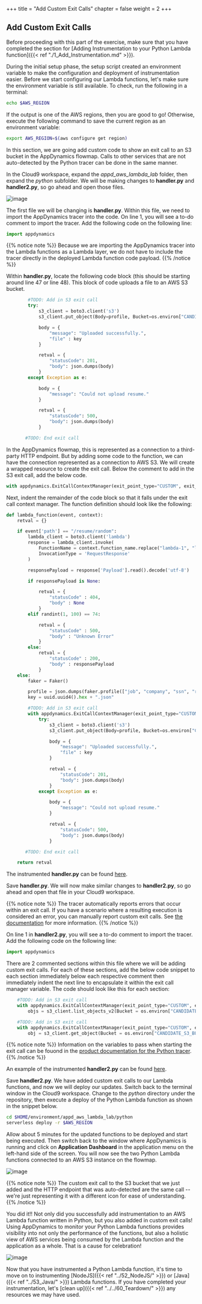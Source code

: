 +++
title = "Add Custom Exit Calls"
chapter = false
weight = 2
+++

## Add Custom Exit Calls

Before proceeding with this part of the exercise, make sure that you have completed the section for [Adding Instrumentation to your Python Lambda function]({{< ref "./1_Add_Instrumentation.md" >}}).

During the initial setup phase, the setup script created an environment variable to make the configuration and deployment of instrumentation easier. Before we start configuring our Lambda functions, let's make sure the environment variable is still available. To check, run the following in a terminal:

``` bash
echo $AWS_REGION
```

If the output is one of the AWS regions, then you are good to go! Otherwise, execute the following command to save the current region as an environment variable:

``` bash
export AWS_REGION=$(aws configure get region)
```

In this section, we are going add custom code to show an exit call to an S3 bucket in the AppDynamics flowmap. Calls to other services that are not auto-detected by the Python tracer can be done in the same manner.

In the Cloud9 workspace, expand the *appd_aws_lambda_lab* folder, then expand the *python* subfolder. We will be making changes to **handler.py** and **handler2.py**, so go ahead and open those files.

![image](/images/instrumenting_lambda_functions/python/Python_Open_Files.png)

The first file we will be changing is **handler.py**. Within this file, we need to import the AppDynamics tracer into the code. On line 1, you will see a to-do comment to import the tracer. Add the following code on the following line:

``` python
import appdynamics
```

{{% notice note %}}
Because we are importing the AppDynamics tracer into the Lambda functions as a Lambda layer, we do not have to include the tracer directly in the deployed Lambda function code payload.
{{% /notice %}}

Within **handler.py**, locate the following code block (this should be starting around line 47 or line 48). This block of code uploads a file to an AWS S3 bucket.

``` python
        #TODO: Add in S3 exit call
        try:
            s3_client = boto3.client('s3')
            s3_client.put_object(Body=profile, Bucket=os.environ["CANDIDATE_S3_BUCKET"], Key=key)

            body = {
                "message": "Uploaded successfully.",
                "file" : key
            }

            retval = {
                "statusCode": 201,
                "body": json.dumps(body)
            }
        except Exception as e:

            body = {
                "message": "Could not upload resume."
            }

            retval = {
                "statusCode": 500,
                "body": json.dumps(body)
            }

       #TODO: End exit call
```

In the AppDynamics flowmap, this is represented as a connection to a third-party HTTP endpoint. But by adding some code to the function, we can have the connection represented as a connection to AWS S3. We will create a wrapped resource to create the exit call. Below the comment to add in the S3 exit call, add the below code.

``` python
with appdynamics.ExitCallContextManager(exit_point_type="CUSTOM", exit_point_sub_type="Amazon S3", identifying_properties={"BUCKET NAME" : os.environ["CANDIDATE_S3_BUCKET"]}) as ec:
```

Next, indent the remainder of the code block so that it falls under the exit call context manager. The function definition should look like the following:

``` python
def lambda_function(event, context):
    retval = {}

    if event['path'] == "/resume/random":
        lambda_client = boto3.client('lambda')
        response = lambda_client.invoke(
            FunctionName = context.function_name.replace("lambda-1", "lambda-2"),
            InvocationType = 'RequestResponse'
        )

        responsePayload = response['Payload'].read().decode('utf-8')

        if responsePayload is None:

            retval = {
                "statusCode" : 404,
                "body" : None
            }
        elif randint(1, 100) == 74:

            retval = {
                "statusCode" : 500,
                "body" : "Unknown Error"
            }
        else:
            retval = {
                "statusCode" : 200,
                "body" : responsePayload
            }
    else:
        faker = Faker()

        profile = json.dumps(faker.profile(["job", "company", "ssn", "residence", "username", "name", "mail"]))
        key = uuid.uuid4().hex + ".json"

        #TODO: Add in S3 exit call
        with appdynamics.ExitCallContextManager(exit_point_type="CUSTOM", exit_point_sub_type="Amazon S3", identifying_properties={"BUCKET NAME" : os.environ["CANDIDATE_S3_BUCKET"]}) as ec:
            try:
                s3_client = boto3.client('s3')
                s3_client.put_object(Body=profile, Bucket=os.environ["CANDIDATE_S3_BUCKET"], Key=key)

                body = {
                    "message": "Uploaded successfully.",
                    "file" : key
                }

                retval = {
                    "statusCode": 201,
                    "body": json.dumps(body)
                }
            except Exception as e:

                body = {
                    "message": "Could not upload resume."
                }

                retval = {
                    "statusCode": 500,
                    "body": json.dumps(body)
                }

       #TODO: End exit call

    return retval
```

The instrumented **handler.py** can be found [here](https://github.com/Appdynamics/appd_aws_lambda_lab/blob/instrumented/python/handler.py).

Save **handler.py**. We will now make similar changes to **handler2.py**, so go ahead and open that file in your Cloud9 workspace.

{{% notice note %}}
The tracer automatically reports errors that occur within an exit call. If you have a scenario where a resulting execution is considered an error, you can manually report custom exit calls. See [the documentation](https://docs.appdynamics.com/21.6/en/application-monitoring/install-app-server-agents/serverless-apm-for-aws-lambda/python-serverless-tracer/python-serverless-tracer-api) for more information.
{{% /notice %}}

On line 1 in **handler2.py**, you will see a to-do comment to import the tracer. Add the following code on the following line:

``` python
import appdynamics
```

There are 2 commented sections within this file where we will be adding custom exit calls. For each of these sections, add the below code snippet to each section immediately below each respective comment then immediately indent the next line to encapsulate it within the exit call manager variable. The code should look like this for each section:

``` python
    #TODO: Add in S3 exit call
    with appdynamics.ExitCallContextManager(exit_point_type="CUSTOM", exit_point_sub_type="Amazon S3", identifying_properties={"BUCKET NAME" : os.environ["CANDIDATE_S3_BUCKET"]}) as ec:
        objs = s3_client.list_objects_v2(Bucket = os.environ["CANDIDATE_S3_BUCKET"])['Contents']
```

``` python
    #TODO: Add in S3 exit call
    with appdynamics.ExitCallContextManager(exit_point_type="CUSTOM", exit_point_sub_type="Amazon S3", identifying_properties={"BUCKET NAME" : os.environ["CANDIDATE_S3_BUCKET"]}) as ec:
        obj = s3_client.get_object(Bucket = os.environ["CANDIDATE_S3_BUCKET"], Key = obj_key)
```

{{% notice note %}}
Information on the variables to pass when starting the exit call can be fouond in the [product documentation for the Python tracer](https://docs.appdynamics.com/21.6/en/application-monitoring/install-app-server-agents/serverless-apm-for-aws-lambda/python-serverless-tracer/python-serverless-tracer-api).
{{% /notice %}}

An example of the instrumented **handler2.py** can be found [here](https://github.com/Appdynamics/appd_aws_lambda_lab/blob/instrumented/python/handler2.py).

Save **handler2.py**. We have added custom exit calls to our Lambda functions, and now we will deploy our updates. Switch back to the terminal window in the Cloud9 workspace. Change to the *python* directory under the repository, then execute a deploy of the Python Lambda function as shown in the snippet below.

``` bash
cd $HOME/environment/appd_aws_lambda_lab/python
serverless deploy -r $AWS_REGION
```

Allow about 5 minutes for the updated functions to be deployed and start being executed. Then switch back to the window where AppDynamics is running and click on **Application Dashboard** in the application menu on the left-hand side of the screen. You will now see the two Python Lambda functions connected to an AWS S3 instance on the flowmap.

![image](/images/instrumenting_lambda_functions/python/Python_S3_Exit_Call.png)

{{% notice note %}}
The custom exit call to the S3 bucket that we just added and the HTTP endpoint that was auto-detected are the same call -- we're just representing it with a different icon for ease of understanding.
{{% /notice %}}

You did it!! Not only did you successfully add instrumentation to an AWS Lambda function written in Python, but you also added in custom exit calls! Using AppDynamics to monitor your Python Lambda functions provides visibility into not only the performance of the functions, but also a holistic view of AWS services being consumed by the Lambda function and the application as a whole. That is a cause for celebration!

![image](https://media.giphy.com/media/JdCz7YXOZAURq/source.gif)

Now that you have instrumented a Python Lambda function, it's time to move on to instrumenting [NodeJS]({{< ref "../52_NodeJS/" >}}) or [Java]({{< ref "../53_Java/" >}}) Lambda functions. If you have completed your instrumentation, let's [clean up]({{< ref "../../60_Teardown/" >}}) any resources we may have used.

